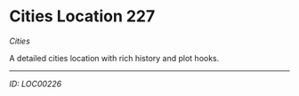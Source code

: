 # Cities Location 227

*Cities*

A detailed cities location with rich history and plot hooks.

---
*ID: LOC00226*
